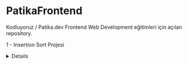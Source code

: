 # PatikaFrontend

Kodluyoruz / Patika.dev Frontend Web Development eğitimleri için açılan repository.

1 - Insertion Sort Projesi

<details>

    [22, 27, 16, 2, 18, 6] -> Insertion Sort
    1. Yukarı verilen dizinin sort türüne göre aşamalarını yazınız.

    [16, 22, 27, 2, 18, 6] n
    [2, 16, 22, 27, 18, 6] n-1
    [2, 16, 18, 22, 27, 6] n-2
    [2, 6, 16, 18, 22, 27] n-3

    2. Big-O gösterimini yazınız.

    O(n^2)

    3. Time Complexity:

    Average Case = O(36)
    Worst Case = O(36)
    Best Case = O(6)

    4. Dizi sıralandıktan sonra 18 sayısı hangi case kapsamına girer?

    18 Average Case kapsamına girer.

    [7,3,5,8,2,9,4,15,6] dizisinin Insertion Sort'a göre ilk 4 adımını yazınız.

    [3, 7, 5, 8, 2, 9, 4, 15, 6] 1. adım
    [3, 5, 7, 8, 2, 9, 4, 15, 6] 2. adım
    [2, 3, 5, 7, 8, 9, 4, 15, 6] 3. adım
    [2, 3, 4, 5, 7, 8, 9, 15, 6] 4. adım

</details>
